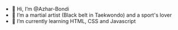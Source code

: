 - 👋 Hi, I’m @Azhar-Bondi 
- 👀 I’m a martial artist (Black belt in Taekwondo) and a sport's lover 
- 🌱 I’m currently learning HTML, CSS and Javascript

<!---
Azhar-Bondi/Azhar-Bondi is a ✨ special ✨ repository because its `README.md` (this file) appears on your GitHub profile.
You can click the Preview link to take a look at your changes.
--->
